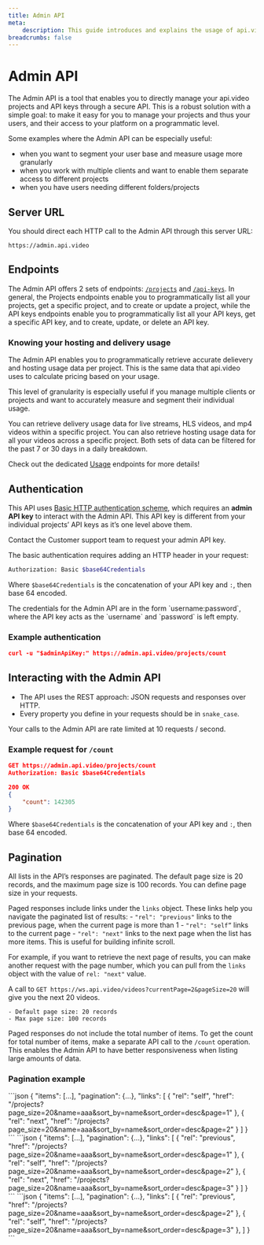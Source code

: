 ```yaml
---
title: Admin API
meta: 
    description: This guide introduces and explains the usage of api.video's Admin API.
breadcrumbs: false
---
```


# Admin API

The Admin API is a tool that enables you to directly manage your api.video projects and API keys through a secure API. This is a robust solution with a simple goal: to make it easy for you to manage your projects and thus your users, and their access to your platform on a programmatic level.

Some examples where the Admin API can be especially useful:

- when you want to segment your user base and measure usage more granularly
- when you work with multiple clients and want to enable them separate access to different projects
- when you have users needing different folders/projects

## Server URL

You should direct each HTTP call to the Admin API through this server URL:

`https://admin.api.video`

## Endpoints

The Admin API offers 2 sets of endpoints: [`/projects`](/reference/admin-api/Projects) and [`/api-keys`](/reference/admin-api/API-keys). In general, the Projects endpoints enable you to programmatically list all your projects, get a specific project, and to create or update a project, while the API keys endpoints enable you to programmatically list all your API keys, get a specific API key, and to create, update, or delete an API key.  

### Knowing your hosting and delivery usage

The Admin API enables you to programmatically retrieve accurate delievery and hosting usage data per project. This is the same data that api.video uses to calculate pricing based on your usage.

<Callout pad="2" type="info">
This level of granularity is especially useful if you manage multiple clients or projects and want to accurately measure and segment their individual usage.
</Callout>

You can retrieve delivery usage data for live streams, HLS videos, and mp4 videos within a specific project. You can also retrieve hosting usage data for all your videos across a specific project. Both sets of data can be filtered for the past 7 or 30 days in a daily breakdown.

Check out the dedicated [Usage](/reference/admin-api/Usage) endpoints for more details!

## Authentication

This API uses [Basic HTTP authentication scheme](https://datatracker.ietf.org/doc/html/rfc7617), which requires an **admin API key** to interact with the Admin API.  This API key is different from your individual projects’ API keys as it’s one level above them.

<Callout pad="2" type="warning">
Contact the Customer support team to request your admin API key.
</Callout>

The basic authentication requires adding an HTTP header in your request:

```bash
Authorization: Basic $base64Credentials
```

Where `$base64Credentials` is the concatenation of your API key and `:`, then base 64 encoded. 

<Callout pad="2" type="info">
The credentials for the Admin API are in the form `username:password`, where the API key acts as the `username` and `password` is left empty.
</Callout>

### Example authentication

```json
curl -u "$adminApiKey:" https://admin.api.video/projects/count
```

## Interacting with the Admin API

- The API uses the REST approach: JSON requests and responses over HTTP.
- Every property you define in your requests should be in `snake_case`.

<Callout pad="2" type="warning">
Your calls to the Admin API are rate limited at 10 requests / second.
</Callout>

### Example request for `/count`

```json
GET https://admin.api.video/projects/count
Authorization: Basic $base64Credentials

200 OK
{
	"count": 142305
}
```
Where `$base64Credentials` is the concatenation of your API key and `:`, then base 64 encoded.

## Pagination

All lists in the API’s responses are paginated. The default page size is 20 records, and the maximum page size is 100 records. You can define page size in your requests.

Paged responses include links under the `links` object. These links help you navigate the paginated list of results:
    - `"rel": "previous"` links to the previous page, when the current page is more than 1
    - `"rel": "self”` links to the current page
    - `"rel": "next"` links to the next page when the list has more items. This is useful for building infinite scroll.

For example, if you want to retrieve the next page of results, you can make another request with the page number, which you can pull from the `links` object with the value of `rel: "next"` value.

 A call to `GET https://ws.api.video/videos?currentPage=2&pageSize=20` will give you the next 20 videos.

    - Default page size: 20 records
    - Max page size: 100 records

Paged responses do not include the total number of items. To get the count for total number of items, make a separate API call to the `/count` operation. This enables the Admin API to have better responsiveness when listing large amounts of data.
    
### Pagination example
    
<Tabs>
    <Tab title="Page 1/3">
    ```json
        {
            "items": [...],
            "pagination": {...},
            "links": [
                {
                    "rel": "self",
                    "href": "/projects?page_size=20&name=aaa&sort_by=name&sort_order=desc&page=1"
                },
                {
                    "rel": "next",
                    "href": "/projects?page_size=20&name=aaa&sort_by=name&sort_order=desc&page=2"
                }
            ]
        }
    ```
    </Tab>
    <Tab title="Page 2/3">
    ```json
        {
            "items": [...],
            "pagination": {...},
            "links": [
                {
                    "rel": "previous",
                    "href": "/projects?page_size=20&name=aaa&sort_by=name&sort_order=desc&page=1"
                },
                {
                    "rel": "self",
                    "href": "/projects?page_size=20&name=aaa&sort_by=name&sort_order=desc&page=2"
                },
                {
                    "rel": "next",
                    "href": "/projects?page_size=20&name=aaa&sort_by=name&sort_order=desc&page=3"
                }
            ]
}
    ```
    </Tab>
    <Tab title="Page 3/3">
    ```json
        {
            "items": [...],
            "pagination": {...},
            "links": [
                {
                    "rel": "previous",
                    "href": "/projects?page_size=20&name=aaa&sort_by=name&sort_order=desc&page=2"
                },
                {
                    "rel": "self",
                    "href": "/projects?page_size=20&name=aaa&sort_by=name&sort_order=desc&page=3"
                },
            ]
        }
    ```
    </Tab>
</Tabs>